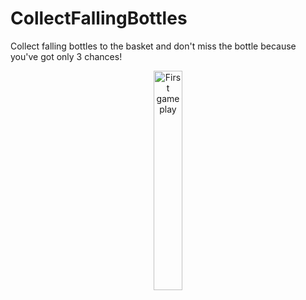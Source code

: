 # CollectFallingBottles
Collect falling bottles to the basket and don't miss the bottle because you've got only 3 chances!

<p align="center">
  <img src="https://github.com/romanokeser/CollectFallingBottles/blob/main/Progress/First%20gameplay%20zuja.gif" width="30%" alt="First gameplay">
</p>

